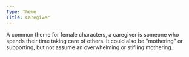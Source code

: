 ```yaml
---
Type: Theme
Title: Caregiver
---
```


A common theme for female characters, a caregiver is someone who spends their time taking care of others. It could also be "mothering" or supporting, but not assume an overwhelming or stifling mothering.
